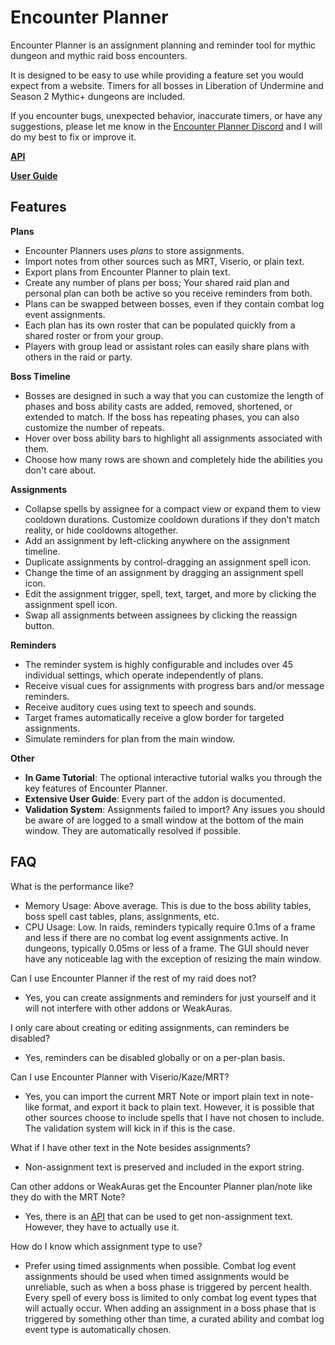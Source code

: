 # Encounter Planner

Encounter Planner is an assignment planning and reminder tool for mythic dungeon and mythic raid boss encounters.

It is designed to be easy to use while providing a feature set you would expect from a website.
Timers for all bosses in Liberation of Undermine and Season 2 Mythic+ dungeons are included.

If you encounter bugs, unexpected behavior, inaccurate timers, or have any suggestions, please let me know in the [Encounter Planner Discord](https://discord.gg/9bmH43JSzy) and I will do my best to fix or improve it.

**[API](https://github.com/markoleptic/EncounterPlanner/wiki/API)**

**[User Guide](https://github.com/markoleptic/EncounterPlanner/wiki/User-Guide)**

## Features

**Plans**

-   Encounter Planners uses _plans_ to store assignments.
-   Import notes from other sources such as MRT, Viserio, or plain text.
-   Export plans from Encounter Planner to plain text.
-   Create any number of plans per boss; Your shared raid plan and personal plan can both be active so you receive reminders from both.
-   Plans can be swapped between bosses, even if they contain combat log event assignments.
-   Each plan has its own roster that can be populated quickly from a shared roster or from your group.
-   Players with group lead or assistant roles can easily share plans with others in the raid or party.

**Boss Timeline**

-   Bosses are designed in such a way that you can customize the length of phases and boss ability casts are added, removed, shortened, or extended to match.
    If the boss has repeating phases, you can also customize the number of repeats.
-   Hover over boss ability bars to highlight all assignments associated with them.
-   Choose how many rows are shown and completely hide the abilities you don't care about.

**Assignments**

-   Collapse spells by assignee for a compact view or expand them to view cooldown durations. Customize cooldown durations if they don't match reality, or hide cooldowns altogether.
-   Add an assignment by left-clicking anywhere on the assignment timeline.
-   Duplicate assignments by control-dragging an assignment spell icon.
-   Change the time of an assignment by dragging an assignment spell icon.
-   Edit the assignment trigger, spell, text, target, and more by clicking the assignment spell icon.
-   Swap all assignments between assignees by clicking the reassign button.

**Reminders**

-   The reminder system is highly configurable and includes over 45 individual settings, which operate independently of plans.
-   Receive visual cues for assignments with progress bars and/or message reminders.
-   Receive auditory cues using text to speech and sounds.
-   Target frames automatically receive a glow border for targeted assignments.
-   Simulate reminders for plan from the main window.

**Other**

-   **In Game Tutorial**: The optional interactive tutorial walks you through the key features of Encounter Planner.
-   **Extensive User Guide**: Every part of the addon is documented.
-   **Validation System**: Assignments failed to import? Any issues you should be aware of are logged to a small window at the bottom of the main window. They are automatically resolved if possible.

## FAQ

What is the performance like?

-   Memory Usage: Above average. This is due to the boss ability tables, boss spell cast tables, plans, assignments, etc.
-   CPU Usage: Low.
    In raids, reminders typically require 0.1ms of a frame and less if there are no combat log event assignments active.
    In dungeons, typically 0.05ms or less of a frame.
    The GUI should never have any noticeable lag with the exception of resizing the main window.

Can I use Encounter Planner if the rest of my raid does not?

-   Yes, you can create assignments and reminders for just yourself and it will not interfere with other addons or WeakAuras.

I only care about creating or editing assignments, can reminders be disabled?

-   Yes, reminders can be disabled globally or on a per-plan basis.

Can I use Encounter Planner with Viserio/Kaze/MRT?

-   Yes, you can import the current MRT Note or import plain text in note-like format, and export it back to plain text.
    However, it is possible that other sources choose to include spells that I have not chosen to include.
    The validation system will kick in if this is the case.

What if I have other text in the Note besides assignments?

-   Non-assignment text is preserved and included in the export string.

Can other addons or WeakAuras get the Encounter Planner plan/note like they do with the MRT Note?

-   Yes, there is an [API](https://github.com/markoleptic/EncounterPlanner/wiki/API) that can be used to get non-assignment text.
    However, they have to actually use it.

How do I know which assignment type to use?

-   Prefer using timed assignments when possible.
    Combat log event assignments should be used when timed assignments would be unreliable, such as when a boss phase is triggered by percent health.
    Every spell of every boss is limited to only combat log event types that will actually occur.
    When adding an assignment in a boss phase that is triggered by something other than time, a curated ability and combat log event type is automatically chosen.
